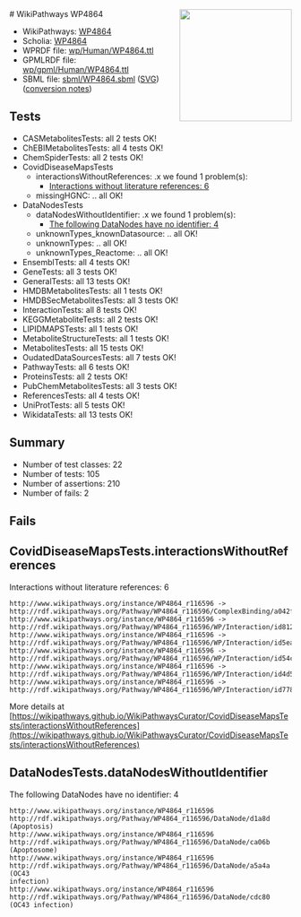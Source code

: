 <img style="float: right; width: 200px" src="../logo.png" />
# WikiPathways WP4864

* WikiPathways: [WP4864](https://identifiers.org/wikipathways:WP4864)
* Scholia: [WP4864](https://scholia.toolforge.org/wikipathways/WP4864)
* WPRDF file: [wp/Human/WP4864.ttl](../wp/Human/WP4864.ttl)
* GPMLRDF file: [wp/gpml/Human/WP4864.ttl](../wp/gpml/Human/WP4864.ttl)
* SBML file: [sbml/WP4864.sbml](../sbml/WP4864.sbml) ([SVG](../sbml/WP4864.svg)) ([conversion notes](../sbml/WP4864.txt))

## Tests
* CASMetabolitesTests: all 2 tests OK!
* ChEBIMetabolitesTests: all 4 tests OK!
* ChemSpiderTests: all 2 tests OK!
* CovidDiseaseMapsTests
    * interactionsWithoutReferences: .x we found 1 problem(s):
        * [Interactions without literature references: 6](#2e295934)
    * missingHGNC: .. all OK!
* DataNodesTests
    * dataNodesWithoutIdentifier: .x we found 1 problem(s):
        * [The following DataNodes have no identifier: 4](#d2d32fa3)
    * unknownTypes_knownDatasource: .. all OK!
    * unknownTypes: .. all OK!
    * unknownTypes_Reactome: .. all OK!
* EnsemblTests: all 4 tests OK!
* GeneTests: all 3 tests OK!
* GeneralTests: all 13 tests OK!
* HMDBMetabolitesTests: all 1 tests OK!
* HMDBSecMetabolitesTests: all 3 tests OK!
* InteractionTests: all 8 tests OK!
* KEGGMetaboliteTests: all 2 tests OK!
* LIPIDMAPSTests: all 1 tests OK!
* MetaboliteStructureTests: all 1 tests OK!
* MetabolitesTests: all 15 tests OK!
* OudatedDataSourcesTests: all 7 tests OK!
* PathwayTests: all 6 tests OK!
* ProteinsTests: all 2 tests OK!
* PubChemMetabolitesTests: all 3 tests OK!
* ReferencesTests: all 4 tests OK!
* UniProtTests: all 5 tests OK!
* WikidataTests: all 13 tests OK!


## Summary

* Number of test classes: 22
* Number of tests: 105
* Number of assertions: 210
* Number of fails: 2

## Fails

<a name="2e295934" />

## CovidDiseaseMapsTests.interactionsWithoutReferences

Interactions without literature references: 6
```
http://www.wikipathways.org/instance/WP4864_r116596 -> http://rdf.wikipathways.org/Pathway/WP4864_r116596/ComplexBinding/a042f
http://www.wikipathways.org/instance/WP4864_r116596 -> http://rdf.wikipathways.org/Pathway/WP4864_r116596/WP/Interaction/id812e8e5d
http://www.wikipathways.org/instance/WP4864_r116596 -> http://rdf.wikipathways.org/Pathway/WP4864_r116596/WP/Interaction/id5ea6cbdd
http://www.wikipathways.org/instance/WP4864_r116596 -> http://rdf.wikipathways.org/Pathway/WP4864_r116596/WP/Interaction/id54c6a1c1
http://www.wikipathways.org/instance/WP4864_r116596 -> http://rdf.wikipathways.org/Pathway/WP4864_r116596/WP/Interaction/id4d5fb94c
http://www.wikipathways.org/instance/WP4864_r116596 -> http://rdf.wikipathways.org/Pathway/WP4864_r116596/WP/Interaction/id7784c19c
```

More details at [https://wikipathways.github.io/WikiPathwaysCurator/CovidDiseaseMapsTests/interactionsWithoutReferences](https://wikipathways.github.io/WikiPathwaysCurator/CovidDiseaseMapsTests/interactionsWithoutReferences)

<a name="d2d32fa3" />

## DataNodesTests.dataNodesWithoutIdentifier

The following DataNodes have no identifier: 4
```
http://www.wikipathways.org/instance/WP4864_r116596 http://rdf.wikipathways.org/Pathway/WP4864_r116596/DataNode/d1a8d (Apoptosis)
http://www.wikipathways.org/instance/WP4864_r116596 http://rdf.wikipathways.org/Pathway/WP4864_r116596/DataNode/ca06b (Apoptosome)
http://www.wikipathways.org/instance/WP4864_r116596 http://rdf.wikipathways.org/Pathway/WP4864_r116596/DataNode/a5a4a (OC43
infection)
http://www.wikipathways.org/instance/WP4864_r116596 http://rdf.wikipathways.org/Pathway/WP4864_r116596/DataNode/cdc80 (OC43 infection)
```

